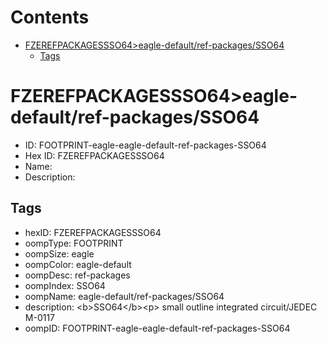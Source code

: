 



Contents
========

* [FZEREFPACKAGESSSO64>eagle-default/ref-packages/SSO64](#fzerefpackagessso64eagle-defaultref-packagessso64)
	* [Tags](#tags)

# FZEREFPACKAGESSSO64>eagle-default/ref-packages/SSO64

- ID: FOOTPRINT-eagle-eagle-default-ref-packages-SSO64
- Hex ID: FZEREFPACKAGESSSO64
- Name: 
- Description: 

## Tags

- hexID: FZEREFPACKAGESSSO64
- oompType: FOOTPRINT
- oompSize: eagle
- oompColor: eagle-default
- oompDesc: ref-packages
- oompIndex: SSO64
- oompName: eagle-default/ref-packages/SSO64
- description: &lt;b&gt;SSO64&lt;/b&gt;&lt;p&gt;&#xD;
small outline integrated circuit/JEDEC M-0117
- oompID: FOOTPRINT-eagle-eagle-default-ref-packages-SSO64

